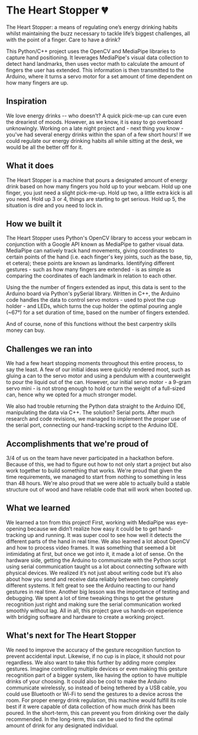 # The Heart Stopper 💔

The Heart Stopper: a means of regulating one’s energy drinking habits whilst maintaining the buzz necessary to tackle life’s biggest challenges, all with the point of a finger. Care to have a drink?

This Python/C++ project uses the OpenCV and MediaPipe libraries to capture hand positioning. It leverages MediaPipe's visual data collection to detect hand landmarks, then uses vector math to calculate the amount of fingers the user has extended. This information is then transmitted to the Arduino, where it turns a servo motor for a set amount of time dependent on how many fingers are up.

## Inspiration
We love energy drinks -- who doesn’t? A quick pick-me-up can cure even the dreariest of moods. However, as we know, it is easy to go overboard unknowingly. Working on a late night project and - next thing you know - you've had several energy drinks within the span of a few short hours! If we could regulate our energy drinking habits all while sitting at the desk, we would be all the better off for it.

## What it does
The Heart Stopper is a machine that pours a designated amount of energy drink based on how many fingers you hold up to your webcam. Hold up one finger, you just need a slight pick-me-up. Hold up two, a little extra kick is all you need. Hold up 3 or 4, things are starting to get serious. Hold up 5, the situation is dire and you need to lock in.

## How we built it
The Heart Stopper uses Python's OpenCV library to access your webcam in conjunction with a Google API known as MediaPipe to gather visual data. MediaPipe can natively track hand movements, giving coordinates to certain points of the hand (i.e. each finger's key joints, such as the base, tip, et cetera); these points are known as landmarks. Identifying different gestures - such as how many fingers are extended - is as simple as comparing the coordinates of each landmark in relation to each other.

Using the the number of fingers extended as input, this data is sent to the Arduino board via Python's pySerial library. Written in C++, the Arduino code handles the data to control servo motors - used to pivot the cup holder - and LEDs, which turns the cup holder the optimal pouring angle (~67°) for a set duration of time, based on the number of fingers extended.

And of course, none of this functions without the best carpentry skills money can buy.

## Challenges we ran into
We had a few heart stopping moments throughout this entire process, to say the least. A few of our initial ideas were quickly rendered moot, such as gluing a can to the servo motor and using a pendulum with a counterweight to pour the liquid out of the can. However, our initial servo motor - a 9-gram servo mini - is not strong enough to hold or turn the weight of a full-sized can, hence why we opted for a much stronger model.

We also had trouble returning the Python data straight to the Arduino IDE, manipulating the data via C++. The solution? Serial ports. After much research and code revisions, we managed to implement the proper use of the serial port, connecting our hand-tracking script to the Arduino IDE.

## Accomplishments that we're proud of
3/4 of us on the team have never participated in a hackathon before. Because of this, we had to figure out how to not only start a project but also work together to build something that works. We're proud that given the time requirements, we managed to start from nothing to something in less than 48 hours. We're also proud that we were able to actually build a stable structure out of wood and have reliable code that will work when booted up.

## What we learned
We learned a ton from this project! First, working with MediaPipe was eye-opening because we didn’t realize how easy it could be to get hand-tracking up and running. It was super cool to see how well it detects the different parts of the hand in real time. We also learned a lot about OpenCV and how to process video frames. It was something that seemed a bit intimidating at first, but once we got into it, it made a lot of sense. On the hardware side, getting the Arduino to communicate with the Python script using serial communication taught us a lot about connecting software with physical devices. We realized it’s not just about writing code but it’s also about how you send and receive data reliably between two completely different systems. It felt great to see the Arduino reacting to our hand gestures in real time. Another big lesson was the importance of testing and debugging. We spent a lot of time tweaking things to get the gesture recognition just right and making sure the serial communication worked smoothly without lag. All in all, this project gave us hands-on experience with bridging software and hardware to create a working project.

## What's next for The Heart Stopper
We need to improve the accuracy of the gesture recognition function to prevent accidental input. Likewise, if no cup is in place, it should not pour regardless. We also want to take this further by adding more complex gestures. Imagine controlling multiple devices or even making this gesture recognition part of a bigger system, like having the option to have multiple drinks of your choosing. It could also be cool to make the Arduino communicate wirelessly, so instead of being tethered by a USB cable, you could use Bluetooth or Wi-Fi to send the gestures to a device across the room. For proper energy drink regulation, this machine would fulfill its role best if it were capable of data collection of how much drink has been poured. In the short-term, this can prevent you from drinking over the daily recommended. In the long-term, this can be used to find the optimal amount of drink for any designated individual.

